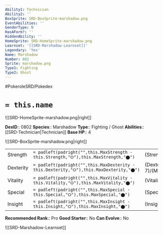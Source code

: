 ```yaml
---
Ability1: Technician
Ability2: ''
BoxSprite: SRD-BoxSprite-marshadow.png
EventAbilities: ''
GenderType: N
HasAForm?: ''
HiddenAbility: ''
HomeSprite: SRD-HomeSprite-marshadow.png
Learnset: '[[SRD-Marshadow-Learnset]]'
Legendary: 'Yes'
Name: Marshadow
Number: 802
Sprite: marshadow.png
Type1: Fighting
Type2: Ghost
---
```


#PokeroleSRD/Pokedex

# `= this.name`

![[SRD-HomeSprite-marshadow.png|right]]

**DexID**:: 0802
**Species**:: Marshadow
**Type**:: Fighting / Ghost
**Abilities**:: [[SRD-Technician|Technician]]
**Base HP**:: 4

![[SRD-BoxSprite-marshadow.png|right]]

|           |                                                                                        |                                          |
| --------- | -------------------------------------------------------------------------------------- | ---------------------------------------- |
| Strength  | `= padleft(padright("",this.MaxStrength - this.Strength,"⭘"),this.MaxStrength,"⬤")`    | (Strength::7)/(MaxStrength::7)   |
| Dexterity | `= padleft(padright("",this.MaxDexterity - this.Dexterity,"⭘"),this.MaxDexterity,"⬤")` | (Dexterity:: 7)/(MaxDexterity::7) |
| Vitality  | `= padleft(padright("",this.MaxVitality - this.Vitality,"⭘"),this.MaxVitality,"⬤")`    | (Vitality::5)/(MaxVitality::5)   |
| Special   | `= padleft(padright("",this.MaxSpecial - this.Special,"⭘"),this.MaxSpecial,"⬤")`       | (Special::5)/(MaxSpecial::5)     |
| Insight   | `= padleft(padright("",this.MaxInsight - this.Insight,"⭘"),this.MaxInsight,"⬤")`       | (Insight::5)/(MaxInsight::5)     |

**Recommended Rank**:: Pro
**Good Starter**:: No
**Can Evolve**:: No

![[SRD-Marshadow-Learnset]]